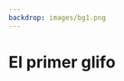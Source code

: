 ```yaml
---
backdrop: images/bg1.png
---
```


# El primer glifo

<Item id="10"/>

<Page url="11" instructions="Al consultar tu guía, te sorprendes al ver una coincidencia exacta: este glifo significa 'jaguar'." action="Seguir" condition="10" />
